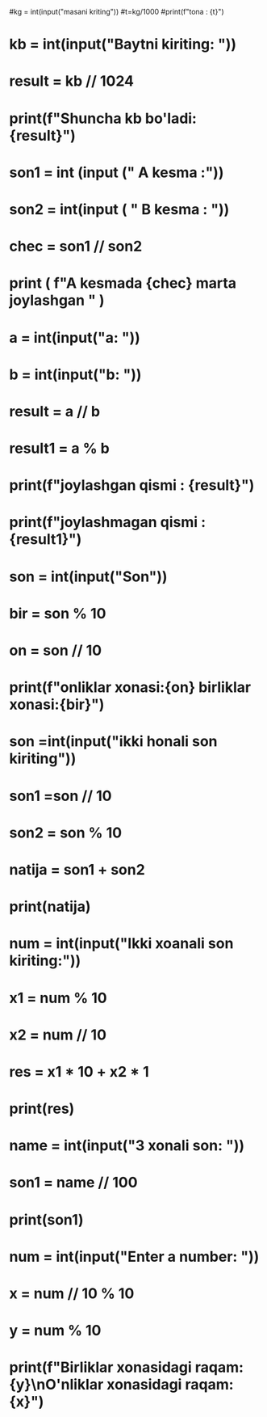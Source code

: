 #kg = int(input("masani kriting"))
#t=kg/1000
#print(f"tona : {t}")

# kb = int(input("Baytni kiriting: "))
# result = kb // 1024

# print(f"Shuncha kb bo'ladi: {result}")

# son1 = int (input (" A kesma :"))
# son2 = int(input ( " B kesma : "))
# chec = son1 // son2

# print ( f"A kesmada {chec} marta joylashgan " )

# a = int(input("a: "))
# b = int(input("b: "))
#
# result = a // b
# result1 = a % b
#
# print(f"joylashgan qismi : {result}")
# print(f"joylashmagan qismi : {result1}")


# son = int(input("Son"))
# bir = son % 10
# on = son // 10
# print(f"onliklar xonasi:{on} birliklar xonasi:{bir}")



# son =int(input("ikki honali son kiriting"))
# son1 =son // 10
# son2 = son % 10
# natija = son1 + son2
# print(natija)


# num = int(input("Ikki xoanali son kiriting:"))
# x1 = num % 10
# x2 = num // 10
# res = x1 * 10 + x2 * 1

# print(res)

# name = int(input("3 xonali son: "))
# son1 = name // 100
# print(son1)

# num = int(input("Enter a number: "))

# x = num // 10 % 10
# y = num % 10

# print(f"Birliklar xonasidagi raqam: {y}\nO'nliklar xonasidagi raqam: {x}")

